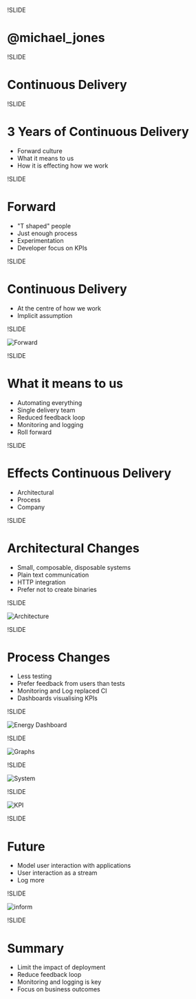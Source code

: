 !SLIDE

@michael_jones
==============

!SLIDE

Continuous Delivery
===================

!SLIDE

3 Years of Continuous Delivery
==============================
- Forward culture
- What it means to us
- How it is effecting how we work

!SLIDE

Forward
=================
- "T shaped" people
- Just enough process
- Experimentation
- Developer focus on KPIs

!SLIDE

Continuous Delivery
===================
- At the centre of how we work
- Implicit assumption

!SLIDE

![Forward](./images/forward_tech.png "Forward")

!SLIDE

What it means to us 
===================
- Automating everything
- Single delivery team
- Reduced feedback loop
- Monitoring and logging
- Roll forward

!SLIDE

Effects Continuous Delivery
===========================
- Architectural
- Process
- Company 

!SLIDE

Architectural Changes
=====================
- Small, composable, disposable systems
- Plain text communication
- HTTP integration
- Prefer not to create binaries

!SLIDE

![Architecture](./images/architecture.png "Architecture")

!SLIDE

Process Changes
===============
- Less testing
- Prefer feedback from users than tests
- Monitoring and Log replaced CI
- Dashboards visualising KPIs

!SLIDE

![Energy Dashboard](./images/energy_dashboard.png "Energy Dashboard")

!SLIDE

![Graphs](./images/photo_1.jpg "Graphs")

!SLIDE

![System](./images/photo_2.jpg "System")

!SLIDE

![KPI](./images/photo_3.jpg "KPI")

!SLIDE

Future
======
- Model user interaction with applications
- User interaction as a stream
- Log more

!SLIDE

![inform](./images/inform.png "inform")
    
!SLIDE

Summary
=======
- Limit the impact of deployment
- Reduce feedback loop
- Monitoring and logging is key
- Focus on business outcomes

